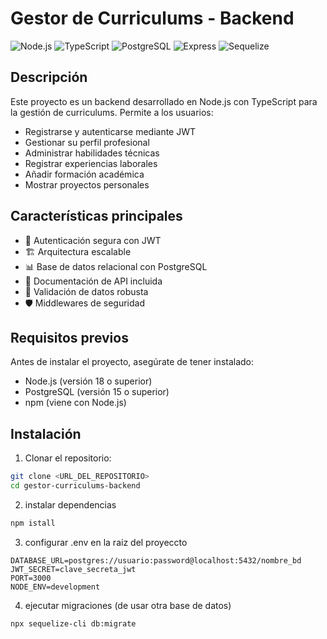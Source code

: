 # Gestor de Curriculums - Backend

![Node.js](https://img.shields.io/badge/Node.js-18+-green)
![TypeScript](https://img.shields.io/badge/TypeScript-5+-blue)
![PostgreSQL](https://img.shields.io/badge/PostgreSQL-15+-blue)
![Express](https://img.shields.io/badge/Express-4.x-lightgrey)
![Sequelize](https://img.shields.io/badge/Sequelize-6.x-orange)

## Descripción

Este proyecto es un backend desarrollado en Node.js con TypeScript para la gestión de curriculums. Permite a los usuarios:

- Registrarse y autenticarse mediante JWT
- Gestionar su perfil profesional
- Administrar habilidades técnicas
- Registrar experiencias laborales
- Añadir formación académica
- Mostrar proyectos personales

## Características principales

- 🔐 Autenticación segura con JWT
- 🏗️ Arquitectura escalable
- 📊 Base de datos relacional con PostgreSQL
- 📝 Documentación de API incluida
- 🔄 Validación de datos robusta
- 🛡️ Middlewares de seguridad

## Requisitos previos

Antes de instalar el proyecto, asegúrate de tener instalado:

- Node.js (versión 18 o superior)
- PostgreSQL (versión 15 o superior)
- npm (viene con Node.js)

## Instalación

1. Clonar el repositorio:

```bash
git clone <URL_DEL_REPOSITORIO>
cd gestor-curriculums-backend

```
2. instalar dependencias

```bash
npm istall
```

3. configurar .env en la raiz del proyeccto
```
DATABASE_URL=postgres://usuario:password@localhost:5432/nombre_bd
JWT_SECRET=clave_secreta_jwt
PORT=3000
NODE_ENV=development
```
4. ejecutar migraciones (de usar otra base de datos)
```
npx sequelize-cli db:migrate
```
